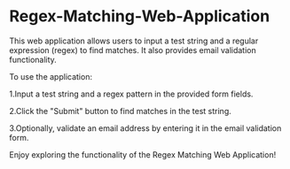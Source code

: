 # Regex-Matching-Web-Application
This web application allows users to input a test string and a regular expression (regex) to find matches. It also provides email validation functionality.

To use the application:

1.Input a test string and a regex pattern in the provided form fields.

2.Click the "Submit" button to find matches in the test string.

3.Optionally, validate an email address by entering it in the email validation form.

Enjoy exploring the functionality of the Regex Matching Web Application!



